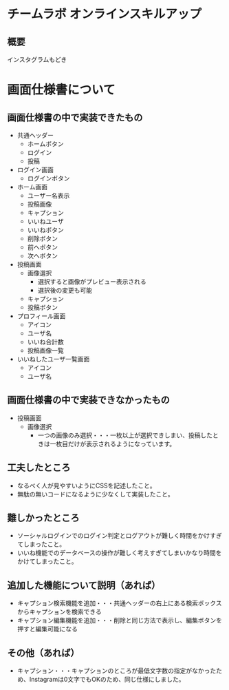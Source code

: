 # チームラボ オンラインスキルアップ
## 概要
インスタグラムもどき

# 画面仕様書について
## 画面仕様書の中で実装できたもの
- 共通ヘッダー
  - ホームボタン
  - ログイン
  - 投稿
- ログイン画面
  - ログインボタン
- ホーム画面
  - ユーザー名表示
  - 投稿画像
  - キャプション
  - いいねユーザ
  - いいねボタン
  - 削除ボタン
  - 前へボタン
  - 次へボタン
- 投稿画面
  - 画像選択
    - 選択すると画像がプレビュー表示される
    - 選択後の変更も可能
  - キャプション
  - 投稿ボタン
- プロフィール画面
  - アイコン
  - ユーザ名
  - いいね合計数
  - 投稿画像一覧
- いいねしたユーザ一覧画面
  - アイコン
  - ユーザ名

## 画面仕様書の中で実装できなかったもの
- 投稿画面
  - 画像選択
      - 一つの画像のみ選択・・・一枚以上が選択できしまい、投稿したときは一枚目だけが表示されるようになっています。

## 工夫したところ
- なるべく人が見やすいようにCSSを記述したこと。
- 無駄の無いコードになるように少なくして実装したこと。

## 難しかったところ
- ソーシャルログインでのログイン判定とログアウトが難しく時間をかけすぎてしまったこと。 
- いいね機能でのデータベースの操作が難しく考えすぎてしまいかなり時間をかけてしまったこと。

## 追加した機能について説明（あれば）
  - キャプション検索機能を追加・・・共通ヘッダーの右上にある検索ボックスからキャプションを検索できる
  - キャプション編集機能を追加・・・削除と同じ方法で表示し、編集ボタンを押すと編集可能になる

## その他（あれば）
  - キャプション・・・キャプションのところが最低文字数の指定がなかったため、Instagramは0文字でもOKのため、同じ仕様にしました。
 
